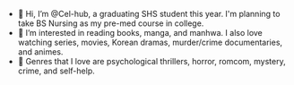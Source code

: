 - 👋 Hi, I’m @Cel-hub, a graduating SHS student this year. I'm planning to take BS Nursing as my pre-med course in college.
- 👀 I’m interested in reading books, manga, and manhwa. I also love watching series, movies, Korean dramas, murder/crime documentaries, and animes.
- 💞️ Genres that I love are psychological thrillers, horror, romcom, mystery, crime, and self-help. 
